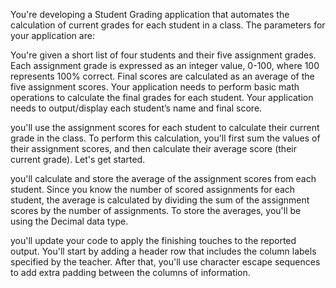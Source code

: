 You're developing a Student Grading application that automates the calculation of current grades for each student in a class. The parameters for your application are:

You're given a short list of four students and their five assignment grades.
Each assignment grade is expressed as an integer value, 0-100, where 100 represents 100% correct.
Final scores are calculated as an average of the five assignment scores.
Your application needs to perform basic math operations to calculate the final grades for each student.
Your application needs to output/display each student’s name and final score.

you'll use the assignment scores for each student to calculate their current grade in the class. To perform this calculation, you'll first sum the values of their assignment scores, and then calculate their average score (their current grade). Let's get started.

you'll calculate and store the average of the assignment scores from each student. Since you know the number of scored assignments for each student, the average is calculated by dividing the sum of the assignment scores by the number of assignments. To store the averages, you'll be using the Decimal data type.

you'll update your code to apply the finishing touches to the reported output. You'll start by adding a header row that includes the column labels specified by the teacher. After that, you'll use character escape sequences to add extra padding between the columns of information.

